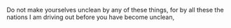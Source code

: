 Do not make yourselves unclean by any of these things, for by all these the nations I am driving out before you have become unclean,

